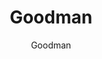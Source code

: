 ---
designer: Endless Knot
description: "Collection%3A%20Omni%20Collection%0AColor%3A%20Cream%0AMaterial%3A%20100%25%20WoolPile%3A%201/8%22Width%3A%2013%272%22%2C%2016%274%22Style%3A%20Flatweave%2C%20GeometricPattern%20Repeat%3A%207.5%22%20W%20x%201/2%22%20L"
image_primary: img/GMN-09-600x826.jpg
image_secondary: ../../../images/blank.png
manufacturer: Endless Knot
href: https://endlessknotrugs.com/product/goodman-cream/
subtitle: Goodman
tags: 
  - endless_knot
  - on-demand-rugs
title: Goodman
image_thumb: img/GMN-09-300x300.jpg
category: on-demand-rugs
slug: /manufacturers/endless-knot/on-demand-rugs/endless-knot-goodman
---